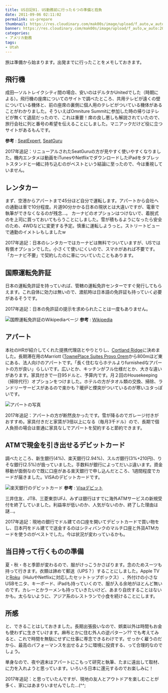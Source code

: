 ```yaml
---
title: US日記01. US勤務前に行った６つの準備と抱負
date: 2011-09-06 02:11:02
permalink: us-prepare
thumbnail: https://res.cloudinary.com/mak00s/image/upload/f_auto,w_auto:200:800/v1509665507/airplane-wing-view-at-sunset_QJliM4_fbqs0b.jpg
banner: https://res.cloudinary.com/mak00s/image/upload/f_auto,w_auto:200:800/v1509665507/airplane-wing-view-at-sunset_QJliM4_fbqs0b.jpg
categories:
- アメリカ勤務
tags:
- Utah
---
```

旅は準備から始まります。出発までに行ったことをメモしておきます。

## 飛行機
成田―ソルトレイクシティ間の場合、安いのはデルタかUnitedでした（時期による）。飛行機の座席についてのサイトで調べたところ、共用テレビが遠くの壁についている機体と、前の座席の裏側に個人用のテレビがついている機体があることがわかりました。そういえばOmniture Summitに参加した時の帰りはテレビが無くて退屈だったので、これは重要！席の良し悪しも解説されていたので、旅行会社に列と番号の希望を伝えることにしました。マニアックだけど役に立つサイトがあるもんです。

**参考** : [SeatExpert](http://seatexpert.com/seatmap/226/Delta_Air_Lines_Airbus_A330-200/), [SeatGuru](https://www.seatguru.com/airlines/Delta_Airlines/Delta_Airlines_Airbus_A330_200_3L2_new.php)

2017年追記：リニューアルされたSeatGuruの方が見やすく使いやすくなりました。機内エンタメは動画をiTunesやNetflixでダウンロードしたiPadをタブレットスタンドと一緒に持ち込むのがベストという結論に至ったので、今は重視していません。

## レンタカー
まず、空港からアパートまで45分ほど自分で運転します。アパートから会社への通勤は車で10分程度。片道90分かかる日本の現状とは大違いですが、電車で執筆ができなくなるのが残念...。
カーナビのオプションはつけないで、着脱式のを上司に買っておいてもらうことにしました。雪が積もるようになったら安全のため、4WDなどに変更する予定。慎重に運転しようっと。ストリートビューで通勤のイメトレもしましたw

2017年追記：日本のレンタカーではカーナビは無料でついていますが、USでは有償オプションでした。小さくて使いにくいので、スマホがあれば不要です。「カーナビ不要」で契約したのに車についていたこともあります。

## 国際運転免許証
日本の運転免許証を持っていれば、管轄の運転免許センターですぐ発行してもらえます。これ自体に効力は無いので、渡航時は日本語の免許証も持っていく必要があるそうです。

2017年追記：日本の免許証の提示を求められたことは一度もありません。

![国際運転免許証のWikipediaページ](//res.cloudinary.com/mak00s/image/upload/h_162,w_300/v1509665519/license_rcbo4t.png)
**参考** : [Wikipedia](http://ja.wikipedia.org/wiki/%E5%9B%BD%E9%9A%9B%E9%81%8B%E8%BB%A2%E5%85%8D%E8%A8%B1%E8%A8%BC)

## アパート
本社のHRが紹介してくれた提携代理店とやりとりし、[Cortland Ridge](https://www.zillow.com/b/cortland-ridge-orem-ut-5XhysS/)に決めました。長期滞在用のMarriott ([TownePlace Suites Provo Orem](http://www.marriott.com/hotels/travel/slcto-towneplace-suites-provo-orem/)から800mほど東にある、法人向けのアパートです。「長く住むならホテルよりfurnishedなアパートの方が良い」らしいです。広いとか、キッチンがフル仕様だとか、大きな違いがあります。家具付きで一日95ドルと、予算内です。月２回のHousekeeping（掃除代行）オプションをつけました。ホテルの方がタオル類の交換、掃除、ランドリーサービスがあるので楽かも？暖炉と煙突がついているのが寒いユタっぽいです。

<img alt="アパートの写真" sizes="100vw" src="//res.cloudinary.com/mak00s/image/upload/f_auto,w_auto:200:800/v1509984922/2011-09-18-Cortland-Ridge-Garage_kwnx4q.jpg" />

2017年追記：アパートの方が断然良かったです。雪が降るのでガレージ付きがおすすめ。家具付きだと家賃が3倍以上になる（毎月3千ドル）ので、長期で個人負担の場合は普通に家具なしでアパートを契約すると節約できます。

## ATMで現金を引き出せるデビットカード
調べたところ、新生銀行(4%)、楽天銀行(2.94%)、スルガ銀行(3%+210円)、りそな銀行(2.5%)が扱っていました。手数料が銀行によってだいぶ違います。資金移動が面倒なので既に口座がある楽天銀行で申し込んだところ、1週間程度でカードが届きました。VISAのデビットカードです。

![楽天銀行のデビットカード](//res.cloudinary.com/mak00s/image/upload/v1509665517/debit_mfu8gy.png)
**参考** : [Visaデビット](http://www.visa-news.jp/debit/application.html)

三井住友、JTB、三菱東京UFJ、みずほ銀行はすでに海外ATMサービスの新規受付を終了していました。利益率が低いのか、人気がないのか、終了した理由は謎...。

2017年追記：現地の銀行でドル建ての口座を開いてデビットカードで買い物をし、日本円をドル建てで送金するのはシティバンクのマルチ口座と外貨ATMカードを使うのがベストでした。今は状況が変わっているかも。

## 当日持って行くものの準備
夏・秋・冬と季節が変わるので、服がけっこうかさばります。念のためスーツも持って行きます。衣類は諦めて郵送（UPS？）することにしました。Apple TVと[Roku](http://www.roku.com/)（HuluやNetflixに対応したセットトップボックス） 、外付けの小さなUSBモニタ、キーボード、iPadも持っていくので、服が入る余地がほとんど無いのです。カレーとかラーメンも持っていきたいけど、あまり自炊することはないかも。太らないように、アジア系のレストランで小食を続けることにします。

## 所感
と、できることはしておきました。長期出張扱いなので、娯楽以外は時間もお金も使わずに生きていけます。麻布とかに住む外人の逆パターン?? でも考えてみると、これで時間を無駄にせずに仕事に専念できるわけです。せっかく雇うのだから、最高のパフォーマンスを出せるように環境に投資する、って合理的なのでしょう。

単身なので、夜や週末はアパートにこもって研究と執筆、たまに遠出して取材、に力を入れようと思っています。いろいろ日本に還元するのでお楽しみに！

2017年追記：と思っていたんですが、現地の友人とアウトドアを楽しむことが多く、家にはあまりいませんでした...(^^;